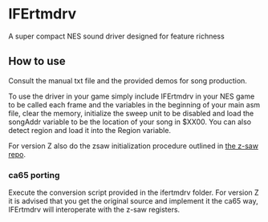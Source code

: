 # IFErtmdrv
A super compact NES sound driver designed for feature richness

## How to use
Consult the manual txt file and the provided demos for song production.

To use the driver in your game simply include IFErtmdrv in your NES game to be called each frame and the variables in the beginning of your main asm file, clear the memory, initialize the sweep unit to be disabled and load the songAddr variable to be the location of your song in $XX00. You can also detect region and load it into the Region variable.

For version Z also do the zsaw initialization procedure outlined in [the z-saw repo](https://github.com/zeta0134/z-saw).

### ca65 porting
Execute the conversion script provided in the ifertmdrv folder.
For version Z it is advised that you get the original source and implement it the ca65 way, IFErtmdrv will interoperate with the z-saw registers.
